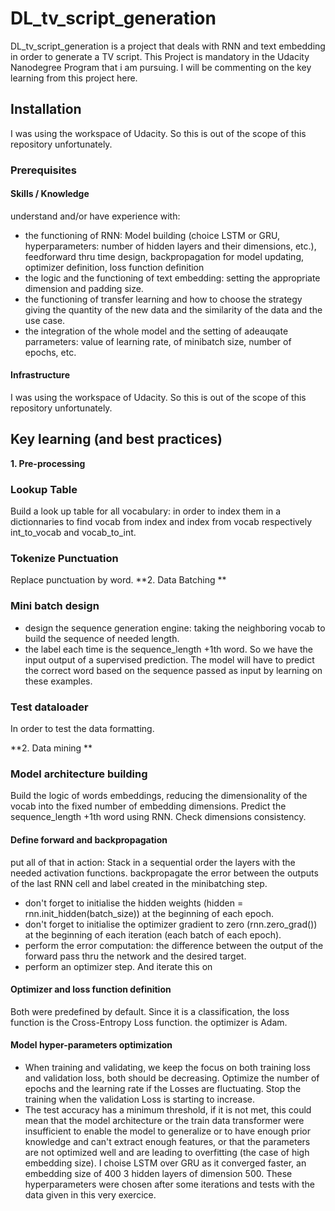 # DL_tv_script_generation
DL_tv_script_generation is a project that deals with RNN and text embedding in order to generate a TV script.
This Project is mandatory in the Udacity Nanodegree Program that i am pursuing. I will be commenting on the key learning from this project here.

## Installation
I was using the workspace of Udacity. So this is out of the scope of this repository unfortunately.

### Prerequisites
#### Skills / Knowledge
understand and/or have experience with:
- the functioning of RNN: Model building (choice LSTM or GRU, hyperparameters: number of hidden layers and their dimensions, etc.), feedforward thru time design, backpropagation for model updating, optimizer definition, loss function definition 
- the logic and the functioning of text embedding: setting the appropriate dimension and padding size.
- the functioning of transfer learning and how to choose the strategy giving the quantity of the new data and the similarity of the data and the use case.
- the integration of the whole model and the setting of adeauqate parrameters: value of learning rate, of minibatch size, number of epochs, etc.

#### Infrastructure 
I was using the workspace of Udacity. So this is out of the scope of this repository unfortunately. 

## Key learning (and best practices)
**1. Pre-processing**
### Lookup Table
Build a look up table for all vocabulary: in order to index them in a dictionnaries to find vocab from index and index from vocab respectively int_to_vocab and vocab_to_int.

### Tokenize Punctuation
Replace punctuation by word.
**2. Data Batching **
### Mini batch design
- design the sequence generation engine: taking the neighboring vocab to build the sequence of needed length. 
- the label each time is the sequence_length +1th word.
So we have the input output of a supervised prediction. The model will have to predict the correct word based on the sequence passed as input by learning on these examples.

### Test dataloader
In order to test the data formatting.

**2. Data mining **
### Model architecture building 
Build the logic of words embeddings, reducing the dimensionality of the vocab into the fixed number of embedding dimensions. Predict the sequence_length +1th word using RNN.
Check dimensions consistency.
#### Define forward and backpropagation
put all of that in action: Stack in a sequential order the layers with the needed activation functions. backpropagate the error between the outputs of the last RNN cell and label created in the minibatching step.
- don't forget to initialise the hidden weights (hidden = rnn.init_hidden(batch_size)) at the beginning of each epoch.
- don't forget to initialise the optimizer gradient to zero (rnn.zero_grad()) at the beginning of each iteration (each batch of each epoch). 
- perform the error computation: the difference between the output of the forward pass thru the network and the desired target. 
- perform an optimizer step. 
And iterate this on 
#### Optimizer and loss function definition
Both were predefined by default. Since it is a classification, the loss function is the Cross-Entropy Loss function. the optimizer is Adam.
#### Model hyper-parameters optimization 
- When training and validating, we keep the focus on both training loss and validation loss, both should be decreasing. Optimize the number of epochs and the learning rate if the Losses are fluctuating. Stop the training when the validation Loss is starting to increase. 
- The test accuracy has a minimum threshold, if it is not met, this could mean that the model architecture or the train data transformer were insufficient to enable the model to generalize or to have enough prior knowledge and can't extract enough features, or that the parameters are not optimized well and are leading to overfitting (the case of high embedding size). I choise LSTM over GRU as it converged faster, an embedding size of 400 3 hidden layers of dimension 500. These hyperparameters were chosen after some iterations and tests with the data given in this very exercice.

